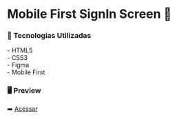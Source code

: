 <h1>Mobile First SignIn Screen 📱</h1>

<h3>🎉 Tecnologias Utilizadas</h3>
<span>- HTML5</span> <br>
<span>- CSS3</span> <br>
<span>- Figma</span> <br>
<span>- Mobile First</span>

<h3>🖥️ Preview</h3>
➡️ <a href='https://responsive-signin.vercel.app/' target='_blank'>Acessar</a>



